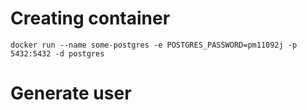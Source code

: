 # Creating container
```DOS
docker run --name some-postgres -e POSTGRES_PASSWORD=pm11092j -p 5432:5432 -d postgres
```

# Generate user
```SQL

```